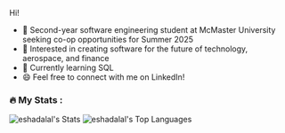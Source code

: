 Hi!

- 👋 Second-year software engineering student at McMaster University seeking co-op opportunities for Summer 2025
- 🚀 Interested in creating software for the future of technology, aerospace, and finance
- 🌱 Currently learning SQL
- 😄 Feel free to connect with me on LinkedIn!

### :fire: My Stats :
![eshadalal's Stats](https://github-readme-stats.vercel.app/api?username=eshadalal&theme=tokyonight&show_icons=true&hide_border=true&count_private=true)
![eshadalal's Top Languages](https://github-readme-stats.vercel.app/api/top-langs/?username=eshadalal&theme=tokyonight&show_icons=true&hide_border=true&layout=compact)

